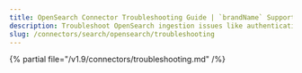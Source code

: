 ```yaml
---
title: OpenSearch Connector Troubleshooting Guide | `brandName` Support
description: Troubleshoot OpenSearch ingestion issues like authentication failures, index access errors, or search gaps.
slug: /connectors/search/opensearch/troubleshooting
---
```


{% partial file="/v1.9/connectors/troubleshooting.md" /%}
